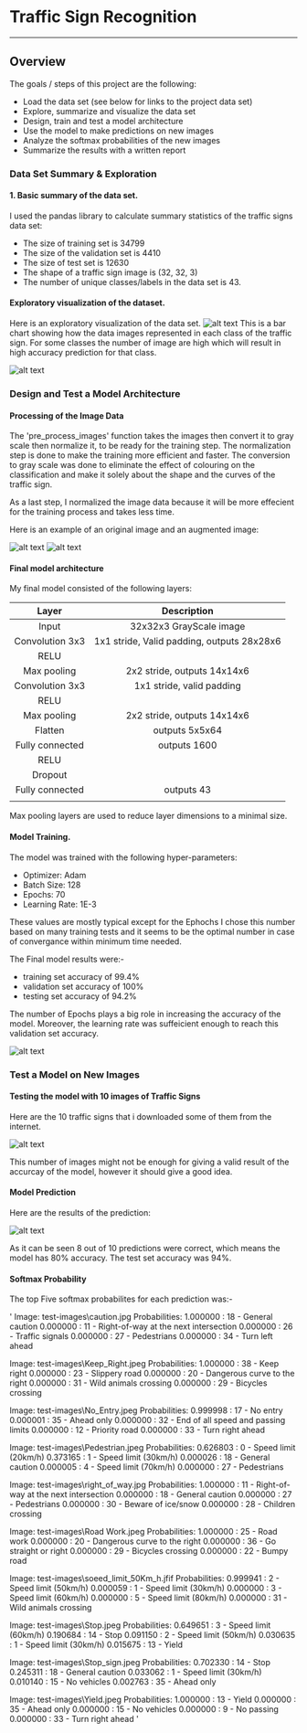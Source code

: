 # **Traffic Sign Recognition** 

---
## Overview
The goals / steps of this project are the following:
* Load the data set (see below for links to the project data set)
* Explore, summarize and visualize the data set
* Design, train and test a model architecture
* Use the model to make predictions on new images
* Analyze the softmax probabilities of the new images
* Summarize the results with a written report


[//]: # (Image References)

[image1]: ./plots/Histogram_of_classes.png "Visualization"
[image2]: ./plots/dataset.png "DataSet"
[image3]: ./plots/Original_images.png "Original"
[image4]: ./plots/Preprocessed.png "Preprocessed"
[image5]: ./plots/Model_accuracy.png "Accuracy"

[image6]: ./plots/Test_images.png "Test Images"
[image7]: ./plots/Pred_images.png "Pred"


### Data Set Summary & Exploration

#### 1. Basic summary of the data set. 


I used the pandas library to calculate summary statistics of the traffic
signs data set:

* The size of training set is 34799 
* The size of the validation set is 4410
* The size of test set is 12630
* The shape of a traffic sign image is (32, 32, 3)
* The number of unique classes/labels in the data set is 43. 

####  Exploratory visualization of the dataset.

Here is an exploratory visualization of the data set.
![alt text][image2]
This is a bar chart showing how the data images represented in each class of the traffic sign. For some classes the number of image are high which will result in high accuracy prediction for that class. 

![alt text][image1]

### Design and Test a Model Architecture

#### Processing of the Image Data
The 'pre_process_images' function takes the images then convert it to gray scale then normalize it, to be ready for the training step. The normalization step is done to make the training more efficient and faster. The conversion to gray scale was done to eliminate the effect of colouring on the classification and make it solely about the shape and the curves of the traffic sign. 

As a last step, I normalized the image data because it will be more effecient for the training process and takes less time. 

Here is an example of an original image and an augmented image:


![alt text][image3]
![alt text][image4]


#### Final model architecture 

My final model consisted of the following layers:

| Layer         		|     Description	        					| 
|:---------------------:|:---------------------------------------------:| 
| Input         		| 32x32x3 GrayScale image   							| 
| Convolution 3x3     	| 1x1 stride, Valid padding, outputs 28x28x6 	|
| RELU					|												|
| Max pooling	      	| 2x2 stride,  outputs 14x14x6 				|
| Convolution 3x3	    | 1x1 stride, valid padding     									|
| RELU					|												|
| Max pooling	      	| 2x2 stride,  outputs 14x14x6 				|
| Flatten	      	|  outputs 5x5x64 				|
| Fully connected		|outputs 1600    									|
| RELU					|												|
| Dropout					|												|
| Fully connected		|outputs 43    									|
|						|												|
 
Max pooling layers are  used to reduce layer dimensions to a minimal size.

#### Model Training.

The model was trained with the following hyper-parameters:

* Optimizer: Adam
* Batch Size: 128
* Epochs: 70
* Learning Rate: 1E-3

These values are mostly typical except for the Ephochs I chose this number based on many training tests and it seems to be the optimal number in case of convergance within minimum time needed. 

The Final model results were:-
* training set accuracy of 99.4%
* validation set accuracy of 100% 
* testing set accuracy of 94.2%

The number of Epochs plays a big role in increasing the accuracy of the model. Moreover, the learning rate was suffeicient enough to reach this validation set accuracy. 

![alt text][image5]


### Test a Model on New Images

#### Testing the model with 10 images of Traffic Signs

Here are the 10 traffic signs that i downloaded some of them from the internet. 

![alt text][image6] 

This number of images might not be enough for giving a valid result of the accurcay of the model, however it should give a good idea. 

#### Model Prediction

Here are the results of the prediction:

![alt text][image7] 


As it can be seen 8 out of 10 predictions were correct, which means the model has 80% accuracy. The test set accuracy was 94%.

#### Softmax Probability 

The top Five softmax probabilites for each prediction was:- 

'
Image: test-images\caution.jpg
Probabilities:
   1.000000 : 18 - General caution
   0.000000 : 11 - Right-of-way at the next intersection
   0.000000 : 26 - Traffic signals
   0.000000 : 27 - Pedestrians
   0.000000 : 34 - Turn left ahead

Image: test-images\Keep_Right.jpeg
Probabilities:
   1.000000 : 38 - Keep right
   0.000000 : 23 - Slippery road
   0.000000 : 20 - Dangerous curve to the right
   0.000000 : 31 - Wild animals crossing
   0.000000 : 29 - Bicycles crossing

Image: test-images\No_Entry.jpeg
Probabilities:
   0.999998 : 17 - No entry
   0.000001 : 35 - Ahead only
   0.000000 : 32 - End of all speed and passing limits
   0.000000 : 12 - Priority road
   0.000000 : 33 - Turn right ahead

Image: test-images\Pedestrian.jpeg
Probabilities:
   0.626803 : 0 - Speed limit (20km/h)
   0.373165 : 1 - Speed limit (30km/h)
   0.000026 : 18 - General caution
   0.000005 : 4 - Speed limit (70km/h)
   0.000000 : 27 - Pedestrians

Image: test-images\right_of_way.jpg
Probabilities:
   1.000000 : 11 - Right-of-way at the next intersection
   0.000000 : 18 - General caution
   0.000000 : 27 - Pedestrians
   0.000000 : 30 - Beware of ice/snow
   0.000000 : 28 - Children crossing

Image: test-images\Road Work.jpeg
Probabilities:
   1.000000 : 25 - Road work
   0.000000 : 20 - Dangerous curve to the right
   0.000000 : 36 - Go straight or right
   0.000000 : 29 - Bicycles crossing
   0.000000 : 22 - Bumpy road

Image: test-images\soeed_limit_50Km_h.jfif
Probabilities:
   0.999941 : 2 - Speed limit (50km/h)
   0.000059 : 1 - Speed limit (30km/h)
   0.000000 : 3 - Speed limit (60km/h)
   0.000000 : 5 - Speed limit (80km/h)
   0.000000 : 31 - Wild animals crossing

Image: test-images\Stop.jpeg
Probabilities:
   0.649651 : 3 - Speed limit (60km/h)
   0.190684 : 14 - Stop
   0.091150 : 2 - Speed limit (50km/h)
   0.030635 : 1 - Speed limit (30km/h)
   0.015675 : 13 - Yield

Image: test-images\Stop_sign.jpeg
Probabilities:
   0.702330 : 14 - Stop
   0.245311 : 18 - General caution
   0.033062 : 1 - Speed limit (30km/h)
   0.010140 : 15 - No vehicles
   0.002763 : 35 - Ahead only

Image: test-images\Yield.jpeg
Probabilities:
   1.000000 : 13 - Yield
   0.000000 : 35 - Ahead only
   0.000000 : 15 - No vehicles
   0.000000 : 9 - No passing
   0.000000 : 33 - Turn right ahead
'
